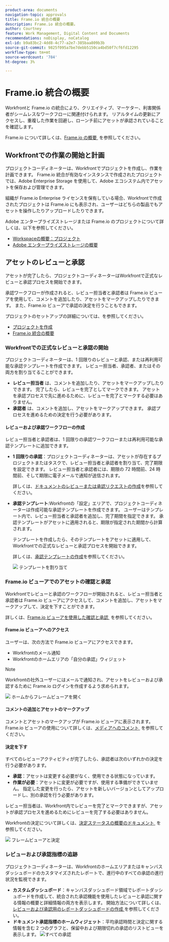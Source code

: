 ```yaml
---
product-area: documents
navigation-topic: approvals
title: Frame.io 統合の概要
description: Frame.io 統合の概要。
author: Courtney
feature: Work Management, Digital Content and Documents
recommendations: noDisplay, noCatalog
exl-id: b9a83bc2-4dd8-4c77-a2e7-385baa809b3b
source-git-commit: 9825f095a7be7debb5150ca4bd50f7cf6fd12295
workflow-type: tm+mt
source-wordcount: '784'
ht-degree: 3%

---
```


# Frame.io 統合の概要

Workfrontと Frame.io の統合により、クリエイティブ、マーケター、利害関係者がシームレスなワークフローに関連付けられます。 リアルタイムの更新にアクセスし、重複した作業を回避し、ローンチ前にアセットが承認されていることを確認します。

Frame.io について詳しくは、[Frame.io の概要 &#x200B;](https://support.frame.io/en/collections/49298-getting-started) を参照してください。

## Workfrontでの作業の開始と計画

プロジェクトコーディネーターは、Workfrontでプロジェクトを作成し、作業を計画できます。 Frame.io 統合が有効なインスタンスで作成されたプロジェクトでは、Adobe Enterprise Storage を使用して、Adobe エコシステム内でアセットを保存および管理できます。

組織が Frame.io Enterprise ライセンスを保有している場合、Workfrontで作成されたプロジェクトは Frame.io にも表示され、ユーザーはどちらの製品でもアセットを操作したりアップロードしたりできます。

Adobe エンタープライズストレージまたは Frame.io のプロジェクトについて詳しくは、以下を参照してください。

* [Workspaceの概要：プロジェクト &#x200B;](https://help.frame.io/en/articles/9101001-workspace-overview#h_d9f8654895)
* [Adobe エンタープライズストレージの概要](/help/quicksilver/review-and-approve-work/esm-overview.md)

## アセットのレビューと承認

アセットが完了したら、プロジェクトコーディネーターはWorkfrontで正式なレビューと承認プロセスを開始できます。

承認ワークフローが作成されると、レビュー担当者と承認者は Frame.io ビューアを使用して、コメントを追加したり、アセットをマークアップしたりできます。 また、Frame.io ビューアで承認の決定を行うこともできます。

プロジェクトのセットアップの詳細については、を参照してください。

* [プロジェクトを作成](/help/quicksilver/manage-work/projects/create-projects/create-project.md)
* [Frame.io 統合の概要](/help/quicksilver/review-and-approve-work/native-integrations/frame-io/frame-int-overview.md)

### Workfrontでの正式なレビューと承認の開始

プロジェクトコーディネーターは、1 回限りのレビューと承認、または再利用可能な承認テンプレートを作成できます。 レビュー担当者、承認者、またはその両方を割り当てることができます。

* **レビュー担当者** は、コメントを追加したり、アセットをマークアップしたりできます。 完了したら、レビューを完了としてマークできます。 アセットを承認プロセスで先に進めるために、レビューを完了とマークする必要はありません。
* **承認者** は、コメントを追加し、アセットをマークアップできます。 承認プロセスを進めるための決定を行う必要があります。

#### レビューおよび承認ワークフローの作成

レビュー担当者と承認者は、1 回限りの承認ワークフローまたは再利用可能な承認テンプレートに追加できます。

* **1 回限りの承認**：プロジェクトコーディネーターは、アセットが存在するプロジェクトまたはタスクで、レビュー担当者と承認者を割り当て、完了期限を設定できます。 レビュー担当者と承認者には、期限の 72 時間前、24 時間前、そして期限に電子メールで通知が送信されます。

  詳しくは、[ドキュメントのレビューまたは承認リクエストの作成](/help/quicksilver/review-and-approve-work/document-reviews-and-approvals/manage-document-approvals/create-a-document-approval.md)を参照してください。

* **承認テンプレート**:Workfrontの「設定」エリアで、プロジェクトコーディネーターは作成可能な承認テンプレートを作成できます。 ユーザーはテンプレート内で、レビュー担当者と承認者を追加し、完了期間を指定できます。 承認テンプレートがアセットに適用されると、期限が指定された期間から計算されます。

  テンプレートを作成したら、そのテンプレートをアセットに適用して、Workfrontでの正式なレビューと承認プロセスを開始できます。

  詳しくは、[承認テンプレートの作成](/help/quicksilver/review-and-approve-work/document-reviews-and-approvals/manage-document-approvals/create-approval-template.md)を参照してください。


  ![&#x200B; テンプレートを割り当て &#x200B;](assets/assign-template.png)

### Frame.io ビューアでのアセットの確認と承認

Workfrontでレビューと承認のワークフローが開始されると、レビュー担当者と承認者は Frame.io ビューアにアクセスして、コメントを追加し、アセットをマークアップして、決定を下すことができます。

詳しくは、[Frame.io ビューアを使用した確認と承認 &#x200B;](/help/quicksilver/review-and-approve-work/document-reviews-and-approvals/review-with-frame.md) を参照してください。

#### Frame.io ビューアへのアクセス

ユーザーは、次の方法で Frame.io ビューアにアクセスできます。

* Workfrontのメール通知
* Workfrontのホームエリアの「自分の承認」ウィジェット

>[!NOTE]
>
>Workfrontの社外ユーザーにはメールで通知され、アセットをレビューおよび承認するために Frame.io ログインを作成するよう求められます。

![&#x200B; ホームからフレームビューアを開く &#x200B;](assets/open-fio-viewwer.png)

#### コメントの追加とアセットのマークアップ

コメントとアセットのマークアップが Frame.io ビューアに表示されます。 Frame.io ビューアの使用について詳しくは、[&#x200B; メディアへのコメント &#x200B;](https://help.frame.io/en/articles/9105251-commenting-on-your-media) を参照してください。

#### 決定を下す

すべてのレビューアクティビティが完了したら、承認者は次のいずれかの決定を行う必要があります。

* **承認**：アセットは変更する必要がなく、使用できる状態になっています。
* **作業が必要**：アセットに変更が必要ですが、使用する準備ができていません。 指定した変更を行ったら、アセットを新しいバージョンとしてアップロードし、別の承認を行う必要があります。<!--is the same approval workflow automatically applied? Does the coordinator have to do anything to get the approval going? -->

レビュー担当者は、Workfront内でレビューを完了とマークできますが、アセットが承認プロセスを進めるためにレビューを完了する必要はありません。

Workfrontの決定について詳しくは、[&#x200B; 決定ステータスの概要のドキュメント &#x200B;](/help/quicksilver/review-and-approve-work/document-reviews-and-approvals/manage-document-approvals/document-approval-status.md) を参照してください。

![&#x200B; フレームビューアと決定 &#x200B;](assets/decision-fio.png)


### レビューおよび承認指標の追跡

プロジェクトコーディネーターは、Workfrontのホームエリアまたはキャンバスダッシュボードのカスタマイズされたレポートで、進行中のすべての承認の進行状況を監視できます。

* **カスタムダッシュボード**：キャンバスダッシュボード領域でレポートダッシュボードを作成して、統合された承認機能を使用したレビューと承認に関する情報の概要と詳細情報の両方を表示します。 開始方法について詳しくは、[&#x200B; レビューおよび承認用のレポートダッシュボードの作成 &#x200B;](/help/quicksilver/review-and-approve-work/document-reviews-and-approvals/create-review-and-approval-dashboard.md) を参照してください。
* **ドキュメント承認指標のホームウィジェット**：平均承認時間と決定に関する情報を含む 2 つのグラフと、保留中および期限切れの承認のリストビューを表示します。
  ![すべての承認](assets/all-approvals.png)